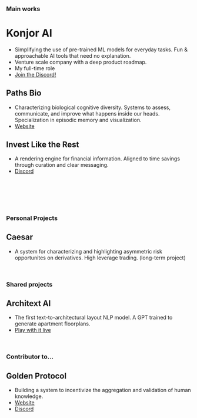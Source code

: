 ### Main works
# Konjor AI
- Simplifying the use of pre-trained ML models for everyday tasks. Fun & approachable AI tools that need no explanation.
- Venture scale company with a deep product roadmap.
- My full-time role
- [Join the Discord!](https://discord.gg/4tAgPUJmBk)

## Paths Bio
- Characterizing biological cognitive diversity. Systems to assess, communicate, and improve what happens inside our heads. Specialization in episodic memory and visualization.
- [Website](https://Paths.bio)

## Invest Like the Rest
- A rendering engine for financial information. Aligned to time savings through curation and clear messaging.
- [Discord](https://discord.gg/aHDTKG7chU)

&nbsp;

&nbsp;
---

### Personal Projects
## Caesar
- A system for characterizing and highlighting asymmetric risk opportunites on derivatives. High leverage trading. (long-term project)

&nbsp;

### Shared projects
## Architext AI
- The first text-to-architectural layout NLP model. A GPT trained to generate apartment floorplans.
- [Play with it live](https://architext.design)

&nbsp;

### Contributor to...
## Golden Protocol
- Building a system to incentivize the aggregation and validation of human knowledge.
- [Website](https://golden.xyz)
- [Discord](https://discord.gg/golden-protocol) 

